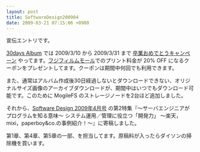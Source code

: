 ```yaml
---
layout: post
title: SoftwareDesign200904
date: 2009-03-21 07:15:06 +0900
---
```

宣伝エントリです。

[30days Album](http://30d.jp/) では 2009/3/10 から 2009/3/31 まで [卒業おめでとうキャンペーン](http://30d.jp/campaign/0903/) やってます。[フジフィルムモール](http://fujifilmmall.jp/)でのプリント料金が 20% OFF になるクーポンをプレゼントしてます。クーポンは期間中何回でも利用できます。

また、通常はアルバム作成後30日経過しないとダウンロードできない、オリジナルサイズ画像のアーカイブダウンロードが、期間中はいつでもダウンロード可能です。このために MogileFS のストレージノードを2台ほど追加しました。

それから、[Software Design 2009年4月号](http://gihyo.jp/magazine/SD/archive/2009/200904) の第2特集『～サーバエンジニアがプログラムを知る意味～ システム運用／管理に役立つ「開発力」 ～楽天，mixi，paperboy&co.の事例紹介！～』に寄稿しました。

第1章、第4章、第5章の一部、を担当してます。原稿料が入ったらダイソンの掃除機を買います。
